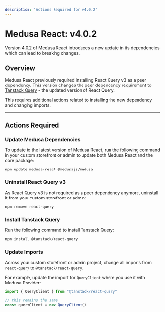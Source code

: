 ```yaml
---
description: 'Actions Required for v4.0.2'
---
```


# Medusa React: v4.0.2

Version 4.0.2 of Medusa React introduces a new update in its dependencies which can lead to breaking changes.

## Overview

Medusa React previously required installing React Query v3 as a peer dependency. This version changes the peer dependency requirement to [Tanstack Query](https://tanstack.com/query/latest/docs/react/overview) - the updated version of React Query.

This requires additional actions related to installing the new dependency and changing imports.

---

## Actions Required

### Update Medusa Dependencies

To update to the latest version of Medusa React, run the following command in your custom storefront or admin to update both Medusa React and the core package:

```bash
npm update medusa-react @medusajs/medusa
```

### Uninstall React Query v3

As React Query v3 is not required as a peer dependency anymore, uninstall it from your custom storefront or admin:

```bash npm2yarn
npm remove react-query
```

### Install Tanstack Query

Run the following command to install Tanstack Query:

```bash npm2yarn
npm install @tanstack/react-query
```

### Update Imports

Across your custom storefront or admin project, change all imports from `react-query` to `@tanstack/react-query`.

For example, update the import for `QueryClient` where you use it with Medusa Provider:

```ts
import { QueryClient } from "@tanstack/react-query"

// this remains the same
const queryClient = new QueryClient()
```
